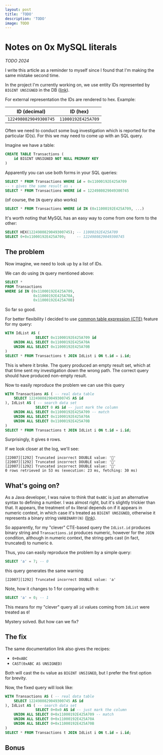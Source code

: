 ```yaml
---
layout: post
title: 'TODO'
description: 'TODO'
image: TODO
---
```


# Notes on 0x MySQL literals

_TODO 2024_

I write this article as a reminder to myself since I found that I'm making the same mistake second time.

In the project I'm currently working on, we use entity IDs represented by `BIGINT UNSIGNED` in the DB ([link](https://dev.mysql.com/doc/refman/8.4/en/integer-types.html)).

For external representation the IDs are rendered to hex. Example:

| ID (decimal)          | ID (hex)           |
|-----------------------|--------------------|
| `1224980829049300745` | `11000192E425A709` |

Often we need to conduct some bug investigation which is reported for the particular ID(s). For this we may need to come up with an SQL query.

Imagine we have a table:
```sql
CREATE TABLE Transactions (
    id BIGINT UNSIGNED NOT NULL PRIMARY KEY
)
```

Apparently you can use both forms in your SQL queries:

```sql
SELECT * FROM Transactions WHERE id = 0x11000192E425A709
-- ↑ gives the same result as ↓
SELECT * FROM Transactions WHERE id = 1224980829049300745
```

(of course, the `IN` query also works)
```sql
SELECT * FROM Transactions WHERE id IN (0x11000192E425A709, ...)
```

It's worth noting that MySQL has an easy way to come from one form to the other:

```sql
SELECT HEX(1224980829049300745); -- 11000192E425A709
SELECT 0+0x11000192E425A709;     -- 1224980829049300745
```

## The problem

Now imagine, we need to look up by a list of IDs.

We can do using `IN` query mentioned above:

```sql
SELECT *
FROM Transactions
WHERE id IN (0x11000192E425A709,
             0x11000192E425A70A,
             0x11000192E425A70B)
```

So far so good.

For better flexibility I decided to use [common table expression (CTE)](https://dev.mysql.com/doc/refman/8.4/en/with.html) feature for my query:

```sql
WITH IdList AS (
              SELECT 0x11000192E425A709 id
    UNION ALL SELECT 0x11000192E425A70A
    UNION ALL SELECT 0x11000192E425A70B
)
SELECT * FROM Transactions t JOIN IdList i ON t.id = i.id;
```
      
This is where it broke. The query produced an empty result set, which at that time sent my investigation down the wrong path. The correct query should have produced non-empty result.
      
Now to easily reproduce the problem we can use this query

```sql
WITH Transactions AS ( -- real data table
    SELECT 1224980829049300745 AS id
), IdList AS ( -- search data set
              SELECT 0 AS id -- just mark the column
    UNION ALL SELECT 0x11000192E425A709 -- match
    UNION ALL SELECT 0x11000192E425A70A
    UNION ALL SELECT 0x11000192E425A70B
)
SELECT * FROM Transactions t JOIN IdList i ON t.id = i.id;
```

Surprisingly, it gives `0` rows.

If we look closer at the log, we'll see:
```
[22007][1292] Truncated incorrect DOUBLE value: ''
[22007][1292] Truncated incorrect DOUBLE value: ''
[22007][1292] Truncated incorrect DOUBLE value: ''
0 rows retrieved in 53 ms (execution: 23 ms, fetching: 30 ms)
```

## What's going on?

As a Java developer, I was naive to think that `0xABC` is just an alternative syntax to defining a number. I was almost right, but it's slightly trickier than that. It appears, the treatment of `0x` literal depends on if it appears in numeric context, in which case it's treated as `BIGINT UNSIGNED`, otherwise it represents a binary string `VARBINARY(N)` ([link](https://dev.mysql.com/doc/refman/8.4/en/hexadecimal-literals.html)). 

So apparently, for my "clever" CTE-based query the `IdList.id` produces binary string and `Transactions.id` produces numeric, however for the `JOIN` condition, although in numeric context, the string gets cast (in fact, truncated) to numeric `0`.

Thus, you can easily reproduce the problem by a simple query:
```sql
SELECT 'a' = 7; -- 0
```
this query generates the same warning
```
[22007][1292] Truncated incorrect DOUBLE value: 'a'
```

Note, how it changes to 1 for comparing with `0`:
```sql
SELECT 'a' = 0; -- 1
```

This means for my "clever" query all `id` values coming from `IdList` were treated as `0`!

Mystery solved. But how can we fix?

## The fix

The same documentation link also gives the recipes:

- `0+0xABC`
- `CAST(0xABC AS UNSIGNED)`

Both will cast the `0x` value as `BIGINT UNSIGNED`, but I prefer the first option for brevity.

Now, the fixed query will look like:

```sql
WITH Transactions AS ( -- real data table
    SELECT 1224980829049300745 AS id
), IdList AS ( -- search data set
              SELECT 0+0x0 AS id -- just mark the column
    UNION ALL SELECT 0+0x11000192E425A709 -- match
    UNION ALL SELECT 0+0x11000192E425A70A
    UNION ALL SELECT 0+0x11000192E425A70B
)
SELECT * FROM Transactions t JOIN IdList i ON t.id = i.id;
```

## Bonus